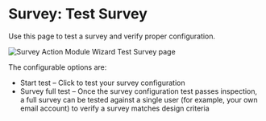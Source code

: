 # Survey: Test Survey

Use this page to test a survey and verify proper configuration.

![Survey Action Module Wizard Test Survey page](/img/product_docs/accessanalyzer/11.6/accessanalyzer/admin/action/survey/testsurvey.webp)

The configurable options are:

- Start test – Click to test your survey configuration
- Survey full test – Once the survey configuration test passes inspection, a full survey can be
  tested against a single user (for example, your own email account) to verify a survey matches
  design criteria
